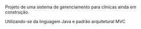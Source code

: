 Projeto de uma sistema de gerenciamento para clínicas ainda em construção.

Utilizando-se da linguagem Java e padrão arquitetural MVC
